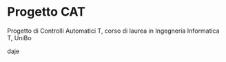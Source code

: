 # Progetto CAT
Progetto di Controlli Automatici T, corso di laurea in Ingegneria Informatica T, UniBo















































































































































































































daje
